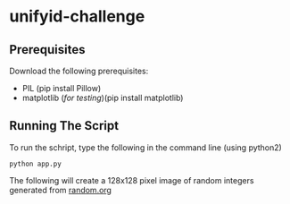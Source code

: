 # unifyid-challenge
## Prerequisites
Download the following prerequisites:  
- PIL (pip install Pillow)  
- matplotlib (*for testing*)(pip install matplotlib)  
## Running The Script  
To run the schript, type the following in the command line (using python2)  
```
python app.py
```

The following will create a 128x128 pixel image of random integers generated from [random.org](https://www.random.org/)  
